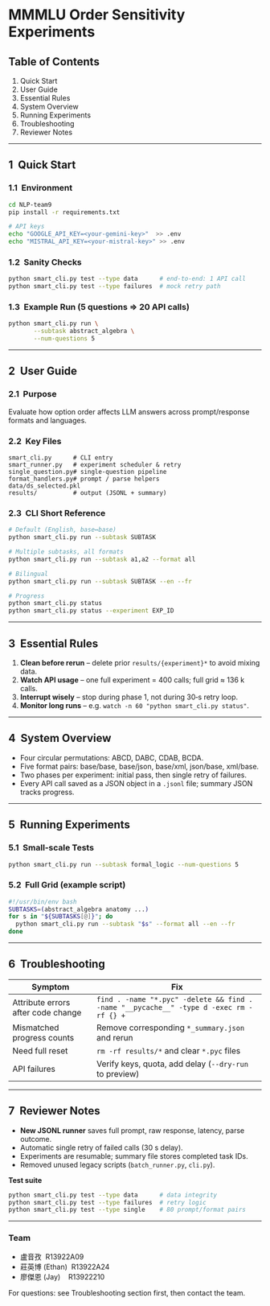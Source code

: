 # MMMLU Order Sensitivity Experiments

## Table of Contents

1. Quick Start
2. User Guide
3. Essential Rules
4. System Overview
5. Running Experiments
6. Troubleshooting
7. Reviewer Notes

---

## 1  Quick Start

### 1.1  Environment

```bash
cd NLP-team9
pip install -r requirements.txt

# API keys
echo "GOOGLE_API_KEY=<your‑gemini‑key>"  >> .env
echo "MISTRAL_API_KEY=<your‑mistral‑key>" >> .env
```

### 1.2  Sanity Checks

```bash
python smart_cli.py test --type data      # end‑to‑end: 1 API call
python smart_cli.py test --type failures  # mock retry path
```

### 1.3  Example Run (5 questions ⇒ 20 API calls)

```bash
python smart_cli.py run \
       --subtask abstract_algebra \
       --num-questions 5
```

---

## 2  User Guide

### 2.1  Purpose

Evaluate how option order affects LLM answers across prompt/response formats and languages.

### 2.2  Key Files

```
smart_cli.py      # CLI entry
smart_runner.py   # experiment scheduler & retry
single_question.py# single‑question pipeline
format_handlers.py# prompt / parse helpers
data/ds_selected.pkl
results/          # output (JSONL + summary)
```

### 2.3  CLI Short Reference

```bash
# Default (English, base↔base)
python smart_cli.py run --subtask SUBTASK

# Multiple subtasks, all formats
python smart_cli.py run --subtask a1,a2 --format all

# Bilingual
python smart_cli.py run --subtask SUBTASK --en --fr

# Progress
python smart_cli.py status
python smart_cli.py status --experiment EXP_ID
```

---

## 3  Essential Rules

1. **Clean before rerun** – delete prior `results/{experiment}*` to avoid mixing data.
2. **Watch API usage** – one full experiment = 400 calls; full grid ≈ 136 k calls.
3. **Interrupt wisely** – stop during phase 1, not during 30‑s retry loop.
4. **Monitor long runs** – e.g. `watch -n 60 "python smart_cli.py status"`.

---

## 4  System Overview

* Four circular permutations: ABCD, DABC, CDAB, BCDA.
* Five format pairs: base/base, base/json, base/xml, json/base, xml/base.
* Two phases per experiment: initial pass, then single retry of failures.
* Every API call saved as a JSON object in a `.jsonl` file; summary JSON tracks progress.

---

## 5  Running Experiments

### 5.1  Small‑scale Tests

```bash
python smart_cli.py run --subtask formal_logic --num-questions 5
```

### 5.2  Full Grid (example script)

```bash
#!/usr/bin/env bash
SUBTASKS=(abstract_algebra anatomy ...)
for s in "${SUBTASKS[@]}"; do
  python smart_cli.py run --subtask "$s" --format all --en --fr
done
```

---

## 6  Troubleshooting

| Symptom                            | Fix                                                                                    |
| ---------------------------------- | -------------------------------------------------------------------------------------- |
| Attribute errors after code change | `find . -name "*.pyc" -delete && find . -name "__pycache__" -type d -exec rm -rf {} +` |
| Mismatched progress counts         | Remove corresponding `*_summary.json` and rerun                                        |
| Need full reset                    | `rm -rf results/*` and clear `*.pyc` files                                             |
| API failures                       | Verify keys, quota, add delay (`--dry-run` to preview)                                 |

---

## 7  Reviewer Notes

* **New JSONL runner** saves full prompt, raw response, latency, parse outcome.
* Automatic single retry of failed calls (30 s delay).
* Experiments are resumable; summary file stores completed task IDs.
* Removed unused legacy scripts (`batch_runner.py`, `cli.py`).

**Test suite**

```bash
python smart_cli.py test --type data      # data integrity
python smart_cli.py test --type failures  # retry logic
python smart_cli.py test --type single    # 80 prompt/format pairs
```

---

### Team

* 盧音孜  R13922A09
* 莊英博 (Ethan)  R13922A24
* 廖傑恩 (Jay)    R13922210

For questions: see Troubleshooting section first, then contact the team.
